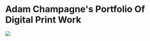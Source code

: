# Adam Champagne's Portfolio Of Digital Print Work

<a href="http://g.recordit.co/ktBlfmJJhu.gif"><img src="http://g.recordit.co/ktBlfmJJhu.gif"></a>

